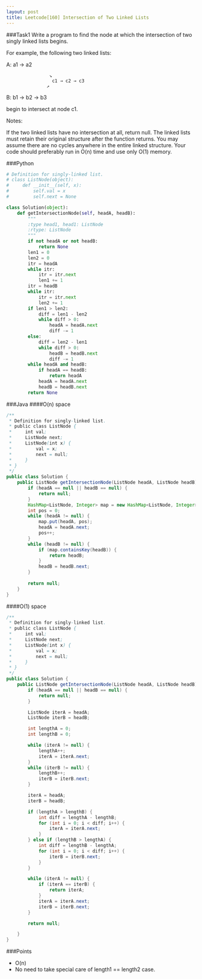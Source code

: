 ```yaml
---
layout: post
title: Leetcode[160] Intersection of Two Linked Lists
---
```

###Task1
Write a program to find the node at which the intersection of two singly linked lists begins.


For example, the following two linked lists:

A:          a1 → a2

                    ↘
                     c1 → c2 → c3
                   ↗     
                          
B:     b1 → b2 → b3

begin to intersect at node c1.


Notes:

If the two linked lists have no intersection at all, return null.
The linked lists must retain their original structure after the function returns.
You may assume there are no cycles anywhere in the entire linked structure.
Your code should preferably run in O(n) time and use only O(1) memory.

###Python
```python
# Definition for singly-linked list.
# class ListNode(object):
#     def __init__(self, x):
#         self.val = x
#         self.next = None

class Solution(object):
    def getIntersectionNode(self, headA, headB):
        """
        :type head1, head1: ListNode
        :rtype: ListNode
        """
        if not headA or not headB:
            return None
        len1 = 0
        len2 = 0
        itr = headA
        while itr:
            itr = itr.next
            len1 += 1
        itr = headB
        while itr:
            itr = itr.next
            len2 += 1
        if len1 > len2:
            diff = len1 - len2
            while diff > 0:
                headA = headA.next
                diff -= 1
        else:
            diff = len2 - len1
            while diff > 0:
                headB = headB.next
                diff -= 1
        while headA and headB:
            if headA == headB:
                return headA
            headA = headA.next
            headB = headB.next
        return None
```
###Java
####O(n) space

```java
/**
 * Definition for singly-linked list.
 * public class ListNode {
 *     int val;
 *     ListNode next;
 *     ListNode(int x) {
 *         val = x;
 *         next = null;
 *     }
 * }
 */
public class Solution {
    public ListNode getIntersectionNode(ListNode headA, ListNode headB) {
        if (headA == null || headB == null) {
            return null;
        }
        HashMap<ListNode, Integer> map = new HashMap<ListNode, Integer>();
        int pos = 0;
        while (headA != null) {
            map.put(headA, pos);
            headA = headA.next;
            pos++;
        }
        while (headB != null) {
            if (map.containsKey(headB)) {
                return headB;
            }
            headB = headB.next;
        }
        
        return null;
    }
}
```

####O(1) space
```java
/**
 * Definition for singly-linked list.
 * public class ListNode {
 *     int val;
 *     ListNode next;
 *     ListNode(int x) {
 *         val = x;
 *         next = null;
 *     }
 * }
 */
public class Solution {
    public ListNode getIntersectionNode(ListNode headA, ListNode headB) {
        if (headA == null || headB == null) {
        	return null;
        }

        ListNode iterA = headA;
        ListNode iterB = headB;

        int lengthA = 0;
        int lengthB = 0;

        while (iterA != null) {
            lengthA++;
            iterA = iterA.next;
        }
        while (iterB != null) {
            lengthB++;
            iterB = iterB.next;
        }

        iterA = headA;
        iterB = headB;

        if (lengthA > lengthB) {
            int diff = lengthA - lengthB;
            for (int i = 0; i < diff; i++) {
                iterA = iterA.next;
            }
        } else if (lengthB > lengthA) {
            int diff = lengthB - lengthA;
            for (int i = 0; i < diff; i++) {
                iterB = iterB.next;
            }
        } 

        while (iterA != null) {
            if (iterA == iterB) {
                return iterA;
            }
            iterA = iterA.next;
            iterB = iterB.next;
        }

        return null;

    }
}
```

###Points

* O(n)
* No need to take special care of length1 == length2 case. 